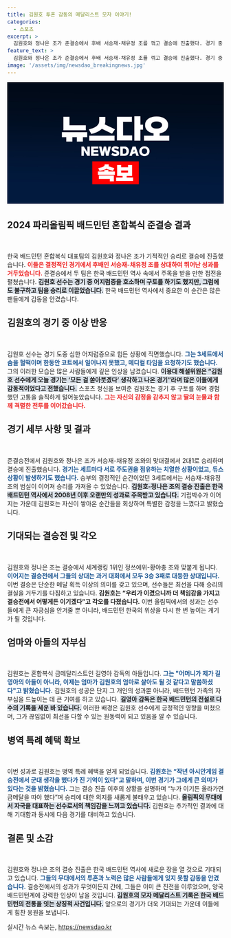 ```yaml
---
title: 김원호 투혼 감동의 메달리스트 모자 이야기!
categories:
  - 스포츠
excerpt: >
  김원호와 정나은 조가 준결승에서 후배 서승재-채유정 조를 꺾고 결승에 진출했다. 경기 중 구토를 하며 고난을 겪은 김원호는 모자 메달리스트로 기록을 남기며 감동의 순간을 실현했다. 이제 결승에서 중국의 세계 1위 조와 맞붙는다!
feature_text: >
  김원호와 정나은 조가 준결승에서 후배 서승재-채유정 조를 꺾고 결승에 진출했다. 경기 중 구토를 하며 고난을 겪은 김원호는 모자 메달리스트로 기록을 남기며 감동의 순간을 실현했다. 이제 결승에서 중국의 세계 1위 조와 맞붙는다!
image: '/assets/img/newsdao_breakingnews.jpg'
---
```


<p><img src="/assets/img/newsdao_breakingnews.jpg" alt="pcversion 속보" /></p>

<h2 data-ke-size="size26">2024 파리올림픽 배드민턴 혼합복식 준결승 결과</h2>

<p data-ke-size="size16">&nbsp;</p>

<p>한국 배드민턴 혼합복식 대표팀의 김원호와 정나은 조가 기적적인 승리로 결승에 진출했습니다. <b><span style="color: #ee2323;">이들은 결정적인 경기에서 후배인 서승재-채유정 조를 상대하여 뛰어난 성과를 거두었습니다.</span></b> 준결승에서 두 팀은 한국 배드민턴 역사 속에서 주목을 받을 만한 접전을 펼쳤습니다. <b><span style="background-color: #21538527;">김원호 선수는 경기 중 어지럼증을 호소하며 구토를 하기도 했지만, 그럼에도 불구하고 팀을 승리로 이끌었습니다.</span></b> 한국 배드민턴 역사에서 중요한 이 순간은 많은 팬들에게 감동을 안겼습니다. </p>

<h2 data-ke-size="size26">김원호의 경기 중 이상 반응</h2>

<p data-ke-size="size16">&nbsp;</p>

<p>김원호 선수는 경기 도중 심한 어지럼증으로 힘든 상황에 직면했습니다. <b><span style="color: #1a5490;">그는 3세트에서 숨을 헐떡이며 한동안 코트에서 일어나지 못했고, 메디컬 타임을 요청하기도 했습니다.</span></b> 그의 이러한 모습은 많은 사람들에게 깊은 인상을 남겼습니다. <b><span style="background-color: #21538527;">이용대 해설위원은 “김원호 선수에게 오늘 경기는 ‘모든 걸 쏟아붓겠다’ 생각하고 나온 경기”라며 많은 이들에게 감동적이었다고 전했습니다.</span></b> 스포츠 정신을 보여준 김원호는 경기 후 구토를 하며 경험했던 고통을 솔직하게 털어놓았습니다. <b><span style="color: #ee2323;">그는 자신의 감정을 감추지 않고 딸의 눈물과 함께 격렬한 전투를 이어갔습니다.</span></b></p>

<h2 data-ke-size="size26">경기 세부 사항 및 결과</h2>

<p data-ke-size="size16">&nbsp;</p>

<p>준결승전에서 김원호와 정나은 조가 서승재-채유정 조와의 맞대결에서 2대1로 승리하며 결승에 진출했습니다. <b><span style="color: #1a5490;">경기는 세트마다 서로 주도권을 점유하는 치열한 상황이었고, 듀스 상황이 발생하기도 했습니다.</span></b> 승부의 결정적인 순간이었던 3세트에서는 서승재-채유정 조의 범실이 이어져 승리를 가져올 수 있었습니다. <b><span style="background-color: #21538527;">김원호-정나은 조의 결승 진출은 한국 배드민턴 역사에서 2008년 이후 오랜만의 성과로 주목받고 있습니다.</span></b> 기립박수가 이어지는 가운데 김원호는 자신이 쌓아온 순간들을 회상하며 특별한 감정을 느꼈다고 밝혔습니다.</p>

<h2 data-ke-size="size26">기대되는 결승전 및 각오</h2>

<p data-ke-size="size16">&nbsp;</p>

<p>김원호와 정나은 조는 결승에서 세계랭킹 1위인 정쓰에위-황야충 조와 맞붙게 됩니다. <b><span style="color: #1a5490;">이어지는 결승전에서 그들의 상대는 과거 대회에서 모두 3승 3패로 대등한 상대입니다.</span></b> 이번 결승은 단순한 메달 획득 이상의 의미를 갖고 있으며, 선수들은 최선을 다해 승리의 결실을 거두기를 다짐하고 있습니다. <b><span style="ee2323;">김원호는 “우리가 이겼으니까 더 책임감을 가지고 결승전에서 어떻게든 이기겠다”고 각오를 다졌습니다.</span></b> 이번 올림픽에서의 성과는 선수들에게 큰 자긍심을 안겨줄 뿐 아니라, 배드민턴 한국의 위상을 다시 한 번 높이는 계기가 될 것입니다.</p>

<h2 data-ke-size="size26">엄마와 아들의 자부심</h2>

<p data-ke-size="size16">&nbsp;</p>

<p>김원호는 혼합복식 금메달리스트인 길영아 감독의 아들입니다. <b><span style="color: #1a5490;">그는 "어머니가 제가 길영아의 아들이 아니라, 이제는 엄마가 김원호의 엄마로 살아도 될 것 같다고 말씀하셨다"고 밝혔습니다.</span></b> 김원호의 성공은 단지 그 개인의 성과뿐 아니라, 배드민턴 가족의 자부심을 드높이는 데 큰 기여를 하고 있습니다. <b><span style="background-color: #21538527;">길영아 감독은 한국 배드민턴의 전설로 다수의 기록을 세운 바 있습니다.</span></b> 이러한 배경은 김원호 선수에게 긍정적인 영향을 미쳤으며, 그가 끊임없이 최선을 다할 수 있는 원동력이 되고 있음을 알 수 있습니다. </p>

<h2 data-ke-size="size26">병역 특례 혜택 확보</h2>

<p data-ke-size="size16">&nbsp;</p>

<p>이번 성과로 김원호는 병역 특례 혜택을 얻게 되었습니다. <b><span style="color: #1a5490;">김원호는 “작년 아시안게임 결승전에서 군대 생각을 했다가 진 기억이 있다”고 말하며, 이번 경기가 그에게 큰 의미가 있다는 것을 밝혔습니다.</span></b> 그는 결승 진출 이후의 상황을 설명하며 “누가 이기든 올라가면 금메달을 따야 했다”며 승리에 대한 의지를 새롭게 불태우고 있습니다. <b><span style="background-color: #21538527;">올림픽의 무대에서 자국을 대표하는 선수로서의 책임감을 느끼고 있습니다.</span></b> 김원호는 추가적인 결과에 대해 기대함과 동시에 다음 경기를 대비하고 있습니다.</p>

<h2 data-ke-size="size26">결론 및 소감</h2>

<p data-ke-size="size16">&nbsp;</p>

<p>김원호와 정나은 조의 결승 진출은 한국 배드민턴 역사에 새로운 장을 열 것으로 기대되고 있습니다. <b><span style="color: #1a5490;">그들의 무대에서의 투혼과 노력은 많은 사람들에게 잊지 못할 감동을 안겼습니다.</span></b> 결승전에서의 성과가 무엇이든지 간에, 그들은 이미 큰 진전을 이루었으며, 양국 배드민턴계에 강력한 인상이 남을 것입니다. <b><span style="background-color: #21538527;">김원호의 모자 메달리스트 기록은 한국 배드민턴의 전통을 잇는 상징적 사건입니다.</span></b> 앞으로의 경기가 더욱 기대되는 가운데 이들에게 힘찬 응원을 보냅니다.</p>
실시간 뉴스 속보는, <a href="https://newsdao.kr" rel="dofollow">https://newsdao.kr</a>



